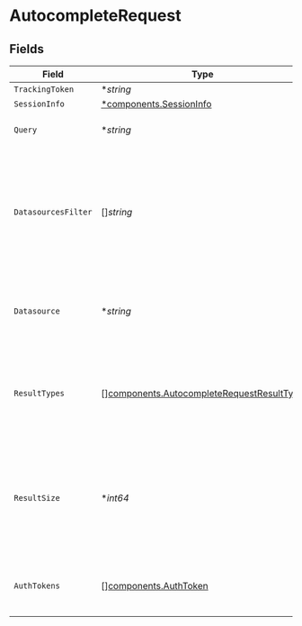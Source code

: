 # AutocompleteRequest


## Fields

| Field                                                                                                                    | Type                                                                                                                     | Required                                                                                                                 | Description                                                                                                              | Example                                                                                                                  |
| ------------------------------------------------------------------------------------------------------------------------ | ------------------------------------------------------------------------------------------------------------------------ | ------------------------------------------------------------------------------------------------------------------------ | ------------------------------------------------------------------------------------------------------------------------ | ------------------------------------------------------------------------------------------------------------------------ |
| `TrackingToken`                                                                                                          | **string*                                                                                                                | :heavy_minus_sign:                                                                                                       | N/A                                                                                                                      |                                                                                                                          |
| `SessionInfo`                                                                                                            | [*components.SessionInfo](../../models/components/sessioninfo.md)                                                        | :heavy_minus_sign:                                                                                                       | N/A                                                                                                                      |                                                                                                                          |
| `Query`                                                                                                                  | **string*                                                                                                                | :heavy_minus_sign:                                                                                                       | Partially typed query.                                                                                                   | San Fra                                                                                                                  |
| `DatasourcesFilter`                                                                                                      | []*string*                                                                                                               | :heavy_minus_sign:                                                                                                       | Filter results to only those relevant to one or more datasources (e.g. jira, gdrive). Results are unfiltered if missing. |                                                                                                                          |
| `Datasource`                                                                                                             | **string*                                                                                                                | :heavy_minus_sign:                                                                                                       | Filter to only return results relevant to the given datasource.                                                          |                                                                                                                          |
| `ResultTypes`                                                                                                            | [][components.AutocompleteRequestResultType](../../models/components/autocompleterequestresulttype.md)                   | :heavy_minus_sign:                                                                                                       | Filter to only return results of the given type(s). All types may be returned if omitted.                                |                                                                                                                          |
| `ResultSize`                                                                                                             | **int64*                                                                                                                 | :heavy_minus_sign:                                                                                                       | Maximum number of results to be returned. If no value is provided, the backend will cap at 200.<br/>                     | 10                                                                                                                       |
| `AuthTokens`                                                                                                             | [][components.AuthToken](../../models/components/authtoken.md)                                                           | :heavy_minus_sign:                                                                                                       | Auth tokens which may be used for federated results.                                                                     |                                                                                                                          |